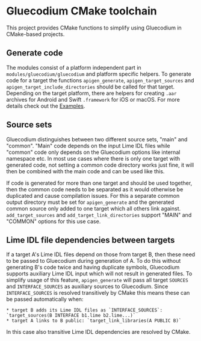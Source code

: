 # Gluecodium CMake toolchain

This project provides CMake functions to simplify using Gluecodium in CMake-based
projects.

## Generate code

The modules consist of a platform independent part in `modules/gluecodium/gluecodium`
and platform specific helpers. To generate code for a target the functions
`apigen_generate`, `apigen_target_sources` and `apigen_target_include_directories`
should be called for that target.
Depending on the target platform, there are helpers for creating `.aar` archives for
Android and Swift `.framework` for iOS or macOS.
For more details check out the [Examples](../examples/README.md).

## Source sets

Gluecodium distinguishes between two different source sets, "main" and "common". "Main"
code depends on the input Lime IDL files while "common" code only depends on the
Gluecodium options like internal namespace etc. In most use cases where there is only one
target with generated code, not setting a common code directory works just fine, it will
then be combined with the main code and can be used like this.

If code is generated for more than one target and should be used together, then the
common code needs to be separated as it would otherwise be duplicated and cause
compilation issues. For this a separate common output directory must be set for
`apigen_generate` and the generated common source only added to one target which all
others link against. `add_target_sources` and `add_target_link_directories` support
"MAIN" and "COMMON" options for this use case.

## Lime IDL file dependencies between targets

If a target A's Lime IDL files depend on those from target B, then these need to
be passed to Gluecodium during generation of A. To do this without generating B's
code twice and having duplicate symbols, Gluecodium supports auxiliary Lime IDL
input which will not result in generated files. To simplify usage of this feature,
`apigen_generate` will pass all target `SOURCES` and `INTERFACE_SOURCES` as
auxiliary sources to Gluecodium. Since `INTERFACE_SOURCES` is resolved
transitively by CMake this means these can be passed automatically when:

    * target B adds its Lime IDL files as `INTERFACE_SOURCES`: `target_sources(B INTERFACE b1.lime b2.lime...)`
    * target A links to B public: `target_link_libraries(A PUBLIC B)`

In this case also transitive Lime IDL dependencies are resolved by CMake.
